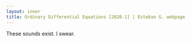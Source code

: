 ```yaml
---
layout: inner
title: Ordinary Differential Equations [2020-1] | Esteban G. webpage
---
```


<p>These sounds exist. I swear.</p>
